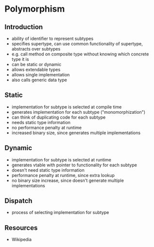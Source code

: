 # Polymorphism



## Introduction

- ability of identifier to represent subtypes
- specifies supertype, can use common functionality of supertype, abstracts over subtypes
- e.g. call method on composite type without knowing which concrete type it is
- can be static or dynamic
- allows extendable types
- allows single implementation
- also calls generic data type



## Static

- implementation for subtype is selected at compile time
- generates implementation for each subtype ("monomorphization")
- can think of duplicating code for each subtype
- needs static type information
- no performance penalty at runtime
- increased binary size, since generates multiple implementations



## Dynamic

- implementation for subtype is selected at runtime
- generates vtable with pointer to functionality for each subtype
- doesn't need static type information
- performance penalty at runtime, since extra lookup
- no binary size increase, since doesn't generate multiple implementations



## Dispatch

- process of selecting implementation for subtype



## Resources

- Wikipedia

